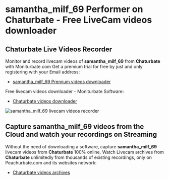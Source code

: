 # samantha_milf_69 Performer on Chaturbate - Free LiveCam videos downloader

## Chaturbate Live Videos Recorder

Monitor and record livecam videos of **samantha_milf_69** from **Chaturbate** with Moniturbate.com
Get a premium trial for free by just and only registering with your Email address:
* [samantha_milf_69 Premium videos downloader](https://moniturbate.com/request-demo-licence-key.html)

Free livecam videos downloader - Moniturbate Software:
* [Chaturbate videos downloader](https://moniturbate.com/moniturbate-download-software.html)

![samantha_milf_69 livecam videos recorder](https://peachurnet.com/templates/moniturbate-software.png)


## Capture samantha_milf_69 videos from the Cloud and watch your recordings on Streaming

Without the need of downloading a software, capture **samantha_milf_69** livecam videos from **Chaturbate** 100% online.
Watch Livecam archives from **Chaturbate** unlimitedly from thousands of existing recordings, only on Peachurbate.com and its websites network:
* [Chaturbate videos archives](https://peachurnet.com/)